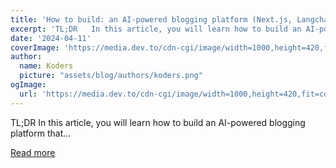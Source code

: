 ```yaml
---
title: 'How to build: an AI-powered blogging platform (Next.js, Langchain, & Supabase)'
excerpt: 'TL;DR   In this article, you will learn how to build an AI-powered blogging platform that...'
date: '2024-04-11'
coverImage: 'https://media.dev.to/cdn-cgi/image/width=1000,height=420,fit=cover,gravity=auto,format=auto/https%3A%2F%2Fdev-to-uploads.s3.amazonaws.com%2Fuploads%2Farticles%2Foxc1cj7cy1vbyppwes3c.gif'
author:
  name: Koders
  picture: "assets/blog/authors/koders.png"
ogImage:
  url: 'https://media.dev.to/cdn-cgi/image/width=1000,height=420,fit=cover,gravity=auto,format=auto/https%3A%2F%2Fdev-to-uploads.s3.amazonaws.com%2Fuploads%2Farticles%2Foxc1cj7cy1vbyppwes3c.gif'
---
```


TL;DR   In this article, you will learn how to build an AI-powered blogging platform that...

[Read more](https://dev.to/copilotkit/how-to-build-an-ai-powered-blogging-platform-nextjs-langchain-supabase-1hdp)
